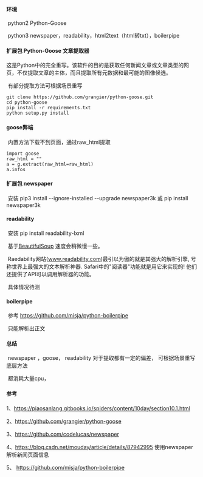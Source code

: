 #### 环境

​	python2		Python-Goose

​	python3		newspaper，readability，html2text（html转txt），boilerpipe

#### 扩展包 Python-Goose 文章提取器

​       这是Python中的完全重写。该软件的目的是获取任何新闻文章或文章类型的网页，不仅提取文章的主体，而且提取所有元数据和最可能的图像候选。

​	有部分提取方法可根据场景重写

```
git clone https://github.com/grangier/python-goose.git
cd python-goose
pip install -r requirements.txt
python setup.py install
```

#### goose弊端

​	内置方法下载不到页面，通过raw_html提取

```
import goose
raw_html = ""
a = g.extract(raw_html=raw_html)
a.infos
```

#### 扩展包 newspaper

​	安装    pip3 install --ignore-installed --upgrade newspaper3k 或 pip install newspaper3k

#### readability

​	安装 	pip install readability-lxml

​	基于[BeautifulSoup](http://www.pythonclub.org/modules/beautifulsoup/start)  速度会稍微慢一些。

​	Raedability网站(www.readability.com)最引以为傲的就是其强大的解析引擎, 号称世界上最强大的文本解析神器. Safari中的"阅读器"功能就是用它来实现的! 他们还提供了API可以调用解析器的功能。

​	具体情况待测

#### boilerpipe

​	参考 https://github.com/misja/python-boilerpipe

​	只能解析出正文

#### 总结

​	newspaper ，goose，  readability 对于提取都有一定的偏差， 可根据场景重写底层方法

​	都消耗大量cpu，

#### 参考

1、https://piaosanlang.gitbooks.io/spiders/content/10day/section10.1.html

2、https://github.com/grangier/python-goose

3、https://github.com/codelucas/newspaper

4、https://blog.csdn.net/mouday/article/details/87942995 使用newspaper解析新闻页面信息

5、 https://github.com/misja/python-boilerpipe